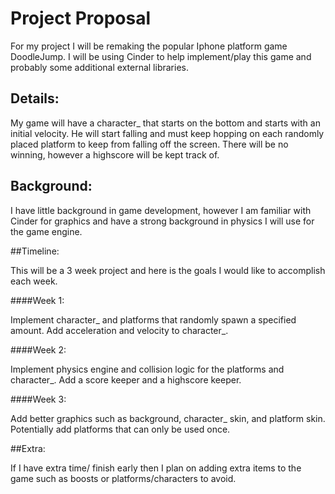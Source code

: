 # Project Proposal

For my project I will be remaking the popular Iphone platform game DoodleJump.
I will be using Cinder to help implement/play this game and probably some additional external libraries.

## Details:

My game will have a character_ that starts on the bottom and starts with an initial velocity.
He will start falling and must keep hopping on each randomly placed platform to keep from falling off the screen.
There will be no winning, however a highscore will be kept track of.

## Background:

I have little background in game development, however I am familiar with Cinder for graphics 
and have a strong background in physics I will use for the game engine.

##Timeline:

This will be a 3 week project and here is the goals I would like to accomplish each week.

####Week 1:

Implement character_ and platforms that randomly spawn a specified amount. 
Add acceleration and velocity to character_.

####Week 2:

Implement physics engine and collision logic for the platforms and character_.
Add a score keeper and a highscore keeper.

####Week 3:

Add better graphics such as background, character_ skin, and platform skin.
Potentially add platforms that can only be used once.

##Extra:

If I have extra time/ finish early then I plan on adding extra items
to the game such as boosts or platforms/characters to avoid.